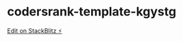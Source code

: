 # codersrank-template-kgystg

[Edit on StackBlitz ⚡️](https://stackblitz.com/edit/codersrank-template-kgystg)